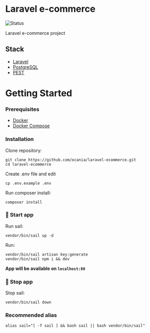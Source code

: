 # Laravel e-commerce

![Status](https://img.shields.io/badge/Status-5%25-orange)

Laravel e-commerce project

## Stack

- [Laravel](https://laravel.com/)
- [PostgreSQL](https://www.postgresql.org/)
- [PEST](https://pestphp.com/)

# Getting Started

### Prerequisites

- [Docker](https://docs.docker.com/get-docker/)
- [Docker Compose](https://docs.docker.com/compose/install/)

### Installation

Clone repository:

```
git clone https://github.com/ocania/laravel-ecommerce.git
cd laravel-ecommerce
```

Create .env file and edit

```
cp .env.example .env
```

Run composer install:

```
composer install
```

### 🚀 Start app

Run sail:

```
vendor/bin/sail up -d
```

Run:

```
vendor/bin/sail artisan key:generate
vendor/bin/sail npm i && dev
```

**App will be available on `localhost:80`**

### 🛑 Stop app

Stop sail:

```
vendor/bin/sail down
```

### Recommended alias

```
alias sail="[ -f sail ] && bash sail || bash vendor/bin/sail"
```
